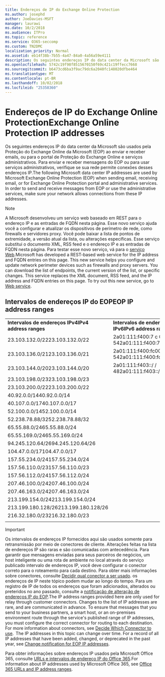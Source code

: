 ```yaml
---
title: Endereços de IP do Exchange Online Protection
ms.author: josephd
author: JoeDavies-MSFT
manager: laurawi
ms.date: 10/2/2018
ms.audience: ITPro
ms.topic: reference
ms.service: O365-seccomp
ms.custom: TN2DMC
localization_priority: Normal
ms.assetid: eb14f38b-7b55-4a47-84a0-4a56a59e4111
description: Os seguintes endereços IP do data center da Microsoft são usados pela Proteção do Exchange Online da Microsoft (EOP) ao enviar e receber emails, ou para o portal de Proteção do Exchange Online e serviços administrativos. Para enviar e receber mensagens do EOP ou para usar serviços administrativos, verifique se sua rede permite conexões desses endereços IP.
ms.openlocfilehash: 5742c19f98f8515670150f69c421c19ffecc7668
ms.sourcegitcommit: b6473cd6ba3f9ac79dc6a2040fc148020dfbe464
ms.translationtype: MT
ms.contentlocale: pt-BR
ms.lasthandoff: 10/02/2018
ms.locfileid: "25358360"
---
```

# <a name="exchange-online-protection-ip-addresses"></a><span data-ttu-id="42478-104">Endereços de IP do Exchange Online Protection</span><span class="sxs-lookup"><span data-stu-id="42478-104">Exchange Online Protection IP addresses</span></span>

<span data-ttu-id="42478-p102">Os seguintes endereços IP do data center da Microsoft são usados pela Proteção do Exchange Online da Microsoft (EOP) ao enviar e receber emails, ou para o portal de Proteção do Exchange Online e serviços administrativos. Para enviar e receber mensagens do EOP ou para usar serviços administrativos, verifique se sua rede permite conexões desses endereços IP.</span><span class="sxs-lookup"><span data-stu-id="42478-p102">The following Microsoft data center IP addresses are used by Microsoft Exchange Online Protection (EOP) when sending email, receiving email, or for Exchange Online Protection portal and administrative services. In order to send and receive messages from EOP or use the administrative services, make sure your network allows connections from these IP addresses.</span></span>
 
> [!NOTE]
> <span data-ttu-id="42478-p103">A Microsoft desenvolveu um serviço web baseado em REST para o endereço IP e as entradas de FQDN nesta página. Esse novo serviço ajuda você a configurar e atualizar os dispositivos de perímetro de rede, como firewalls e servidores proxy. Você pode baixar a lista de pontos de extremidade, a versão atual da lista, ou alterações específicas. Esse serviço substitui o documento XML, RSS feed e o endereço IP e as entradas de FQDN nesta página. Para testar esse novo serviço, vá para o [serviço Web](https://support.office.com/article/managing-office-365-endpoints-99cab9d4-ef59-4207-9f2b-3728eb46bf9a#webservice).</span><span class="sxs-lookup"><span data-stu-id="42478-p103">Microsoft has developed a REST-based web service for the IP address and FQDN entries on this page. This new service helps you configure and update network perimeter devices such as firewalls and proxy servers. You can download the list of endpoints, the current version of the list, or specific changes. This service replaces the XML document, RSS feed, and the IP address and FQDN entries on this page. To try out this new service, go to [Web service](https://support.office.com/article/managing-office-365-endpoints-99cab9d4-ef59-4207-9f2b-3728eb46bf9a#webservice).</span></span> 
 
## <a name="eop-ip-address-ranges"></a><span data-ttu-id="42478-112">Intervalos de endereços IP do EOP</span><span class="sxs-lookup"><span data-stu-id="42478-112">EOP IP address ranges</span></span>

||||
|:-----|:-----|:-----|
|<span data-ttu-id="42478-113">**Intervalos de endereços IPv4**</span><span class="sxs-lookup"><span data-stu-id="42478-113">**IPv4 address ranges**</span></span> <br/> |<span data-ttu-id="42478-114">**Intervalos de endereços IPv6**</span><span class="sxs-lookup"><span data-stu-id="42478-114">**IPv6 address ranges**</span></span> <br/> |
| <span data-ttu-id="42478-115">23.103.132.0/22</span><span class="sxs-lookup"><span data-stu-id="42478-115">23.103.132.0/22</span></span> | <span data-ttu-id="42478-116">2a01:111:f400:7 c 00::/ / 54</span><span class="sxs-lookup"><span data-stu-id="42478-116">2a01:111:f400:7c00::/54</span></span> |
| <span data-ttu-id="42478-117">23.103.136.0/21</span><span class="sxs-lookup"><span data-stu-id="42478-117">23.103.136.0/21</span></span> | <span data-ttu-id="42478-118">2a01:111:f400:fc00::/ / 54</span><span class="sxs-lookup"><span data-stu-id="42478-118">2a01:111:f400:fc00::/54</span></span> |
| <span data-ttu-id="42478-119">23.103.144.0/20</span><span class="sxs-lookup"><span data-stu-id="42478-119">23.103.144.0/20</span></span> | <span data-ttu-id="42478-120">2a01:111:f403::/ / 48</span><span class="sxs-lookup"><span data-stu-id="42478-120">2a01:111:f403::/48</span></span> |
| <span data-ttu-id="42478-121">23.103.198.0/23</span><span class="sxs-lookup"><span data-stu-id="42478-121">23.103.198.0/23</span></span> |  |
| <span data-ttu-id="42478-122">23.103.200.0/22</span><span class="sxs-lookup"><span data-stu-id="42478-122">23.103.200.0/22</span></span> |  |
| <span data-ttu-id="42478-123">40.92.0.0/14</span><span class="sxs-lookup"><span data-stu-id="42478-123">40.92.0.0/14</span></span> |  |
| <span data-ttu-id="42478-124">40.107.0.0/17</span><span class="sxs-lookup"><span data-stu-id="42478-124">40.107.0.0/17</span></span> |  |
| <span data-ttu-id="42478-125">52.100.0.0/14</span><span class="sxs-lookup"><span data-stu-id="42478-125">52.100.0.0/14</span></span> |  |
| <span data-ttu-id="42478-126">52.238.78.88/32</span><span class="sxs-lookup"><span data-stu-id="42478-126">52.238.78.88/32</span></span> |  |
| <span data-ttu-id="42478-127">65.55.88.0/24</span><span class="sxs-lookup"><span data-stu-id="42478-127">65.55.88.0/24</span></span> |  |
| <span data-ttu-id="42478-128">65.55.169.0/24</span><span class="sxs-lookup"><span data-stu-id="42478-128">65.55.169.0/24</span></span> |  |
| <span data-ttu-id="42478-129">94.245.120.64/26</span><span class="sxs-lookup"><span data-stu-id="42478-129">94.245.120.64/26</span></span> |  |
| <span data-ttu-id="42478-130">104.47.0.0/17</span><span class="sxs-lookup"><span data-stu-id="42478-130">104.47.0.0/17</span></span> |  |
| <span data-ttu-id="42478-131">157.55.234.0/24</span><span class="sxs-lookup"><span data-stu-id="42478-131">157.55.234.0/24</span></span> |  |
| <span data-ttu-id="42478-132">157.56.110.0/23</span><span class="sxs-lookup"><span data-stu-id="42478-132">157.56.110.0/23</span></span> |  |
| <span data-ttu-id="42478-133">157.56.112.0/24</span><span class="sxs-lookup"><span data-stu-id="42478-133">157.56.112.0/24</span></span> |  |
| <span data-ttu-id="42478-134">207.46.100.0/24</span><span class="sxs-lookup"><span data-stu-id="42478-134">207.46.100.0/24</span></span> |  |
| <span data-ttu-id="42478-135">207.46.163.0/24</span><span class="sxs-lookup"><span data-stu-id="42478-135">207.46.163.0/24</span></span> |  |
| <span data-ttu-id="42478-136">213.199.154.0/24</span><span class="sxs-lookup"><span data-stu-id="42478-136">213.199.154.0/24</span></span> |  |
| <span data-ttu-id="42478-137">213.199.180.128/26</span><span class="sxs-lookup"><span data-stu-id="42478-137">213.199.180.128/26</span></span> |  |
| <span data-ttu-id="42478-138">216.32.180.0/23</span><span class="sxs-lookup"><span data-stu-id="42478-138">216.32.180.0/23</span></span> |  |
||||
 
> [!IMPORTANT]
> <span data-ttu-id="42478-p104">Os intervalos de endereços IP fornecidos aqui são usados somente para retransmissão por meio de conectores de cliente. Alterações feitas na lista de endereços IP são raras e são comunicadas com antecedência. Para garantir que mensagens enviadas para seus parceiros de negócios, um host inteligente ou uma rota de ambiente no local através do serviço publicado intervalo de endereços IP, você deve configurar o conector correto para o roteamento para cada destino. Para obter mais informações sobre conectores, consulte [Decidir qual conector a ser usado](https://docs.microsoft.com/exchange/mail-flow-best-practices/use-connectors-to-configure-mail-flow/set-up-connectors-to-route-mail). os endereços de IP neste tópico podem mudar ao longo do tempo. Para um registro de IP de todos os endereços que foram adicionados, alterados ou preteridos no ano passado, consulte a [notificação de alteração de endereços IP do EOP](change-notification-for-eop-ip-addresses.md).</span><span class="sxs-lookup"><span data-stu-id="42478-p104">The IP address ranges provided here are only used for relay through customer connectors. Changes to the list of IP addresses are rare, and are communicated in advance. To ensure that messages that you send to your business partners, a smart host, or an on-premises environment route through the service's published range of IP addresses, you must configure the correct connector for routing to each destination. For more information about connectors, see [Decide Which Connector to use](https://docs.microsoft.com/exchange/mail-flow-best-practices/use-connectors-to-configure-mail-flow/set-up-connectors-to-route-mail).  The IP addresses in this topic can change over time. For a record of all IP addresses that have been added, changed, or deprecated in the past year, see [Change notification for EOP IP addresses](change-notification-for-eop-ip-addresses.md).</span></span> 
 
<span data-ttu-id="42478-145">Para obter informações sobre endereços IP usados pela Microsoft Office 365, consulte [URLs e intervalos de endereço IP do Office 365](https://go.microsoft.com/fwlink/p/?LinkId=324165).</span><span class="sxs-lookup"><span data-stu-id="42478-145">For information about IP addresses used by Microsoft Office 365, see [Office 365 URLs and IP address ranges](https://go.microsoft.com/fwlink/p/?LinkId=324165).</span></span>

